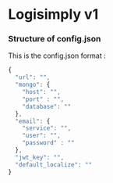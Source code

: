 # Logisimply v1

### Structure of config.json
This is the config.json format :

```js
{
  "url": "",
  "mongo": {
    "host": "",
    "port" : "",
    "database": ""
  },
  "email": {
    "service": "",
    "user": "",
    "password" : ""
  },
  "jwt_key": "",
  "default_localize": ""
}
```